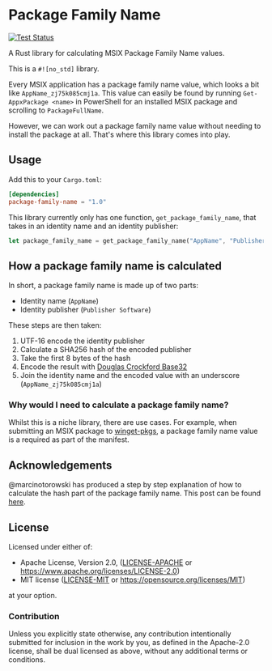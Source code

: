 # Package Family Name

[![Test Status](https://github.com/russellbanks/package-family-name/workflows/Tests/badge.svg?event=push)](https://github.com/russellbanks/package-family-name/actions)

A Rust library for calculating MSIX Package Family Name values.

This is a `#![no_std]` library.

Every MSIX application has a package family name value, which looks a bit like `AppName_zj75k085cmj1a`. This value can
easily be found by running `Get-AppxPackage <name>` in PowerShell for an installed MSIX package and scrolling to
`PackageFullName`.

However, we can work out a package family name value without needing to install the package at all. That's where this
library comes into play.

## Usage

Add this to your `Cargo.toml`:

```toml
[dependencies]
package-family-name = "1.0"
```

This library currently only has one function, `get_package_family_name`, that takes in an identity name and an identity
publisher:

```rust
let package_family_name = get_package_family_name("AppName", "Publisher Software"); // AppName_zj75k085cmj1a
```

## How a package family name is calculated

In short, a package family name is made up of two parts:

- Identity name (`AppName`)
- Identity publisher (`Publisher Software`)

These steps are then taken:

1. UTF-16 encode the identity publisher
2. Calculate a SHA256 hash of the encoded publisher
3. Take the first 8 bytes of the hash
4. Encode the result with [Douglas Crockford Base32](http://www.crockford.com/base32.html)
5. Join the identity name and the encoded value with an underscore (`AppName_zj75k085cmj1a`)

### Why would I need to calculate a package family name?

Whilst this is a niche library, there are use cases. For example, when submitting an MSIX package to
[winget-pkgs](https://github.com/microsoft/winget-pkgs), a package family name value is a required as part of the
manifest.

## Acknowledgements

@marcinotorowski has produced a step by step explanation of how to calculate the hash part of the package family name.
This post can be found
[here](https://marcinotorowski.com/2021/12/19/calculating-hash-part-of-msix-package-family-name).

## License

Licensed under either of:

* Apache License, Version 2.0, ([LICENSE-APACHE](LICENSE-APACHE.md) or https://www.apache.org/licenses/LICENSE-2.0)
* MIT license ([LICENSE-MIT](LICENSE-MIT.md) or https://opensource.org/licenses/MIT)

at your option.

### Contribution

Unless you explicitly state otherwise, any contribution intentionally submitted
for inclusion in the work by you, as defined in the Apache-2.0 license, shall be dual licensed as above, without any
additional terms or conditions.
